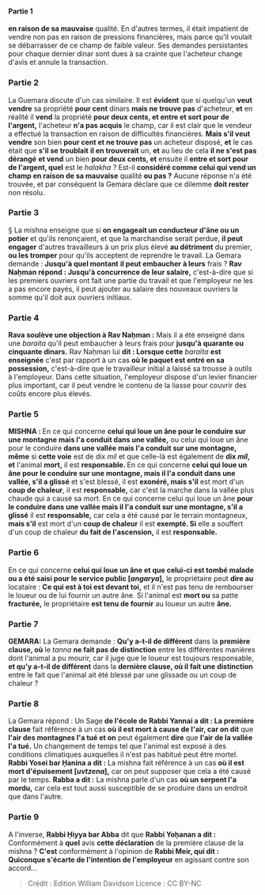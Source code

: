 
#### Partie 1
<b>en raison de sa mauvaise</b> qualité. En d'autres termes, il était impatient de vendre non pas en raison de pressions financières, mais parce qu'il voulait se débarrasser de ce champ de faible valeur. Ses demandes persistantes pour chaque dernier dinar sont dues à sa crainte que l'acheteur change d'avis et annule la transaction.

### Partie 2
La Guemara discute d'un cas similaire. Il est <b>évident</b> que si quelqu'un <b>veut vendre</b> sa propriété <b>pour cent</b> dinars <b>mais ne trouve pas</b> d'acheteur, <b>et</b> en réalité il <b>vend</b> la propriété <b>pour deux cents, et entre et sort pour de l'argent,</b> l'acheteur <b>n'a pas acquis</b> le champ, car il est clair que le vendeur a effectué la transaction en raison de difficultés financières. <b>Mais s'il veut vendre</b> son bien <b>pour cent et ne trouve pas</b> un acheteur disposé, <b>et</b> le cas était que <b>s'il se troublait</b> <b>il en trouverait</b> un, <b>et</b> au lieu de cela <b>il ne s'est pas dérangé</b> <b>et vend</b> un bien <b>pour deux cents, et</b> ensuite il <b>entre et sort pour de l'argent, quel</b> est le <i>halakha</i> ? Est-il <b>considéré comme celui qui vend un champ en raison de sa mauvaise</b> qualité <b>ou pas ?</b> Aucune réponse n'a été trouvée, et par conséquent la Gemara déclare que ce dilemme <b>doit rester</b> non résolu.

### Partie 3
§ La mishna enseigne que si <b>on engageait un conducteur d'âne ou un potier</b> et qu'ils renonçaient, et que la marchandise serait perdue, <b>il peut engager</b> d'autres travailleurs à un prix plus élevé <b>au détriment</b> du premier, <b>ou les tromper</b> pour qu'ils acceptent de reprendre le travail. La Gemara demande : <b>Jusqu'à quel montant</b> <b>il peut embaucher à leurs</b> frais ? <b>Rav Naḥman répond : Jusqu'à concurrence de leur salaire,</b> c'est-à-dire que si les premiers ouvriers ont fait une partie du travail et que l'employeur ne les a pas encore payés, il peut ajouter au salaire des nouveaux ouvriers la somme qu'il doit aux ouvriers initiaux.

### Partie 4
<b>Rava soulève une objection à Rav Naḥman :</b> Mais il a été enseigné dans une <i>baraita</i> qu'il peut embaucher à leurs frais pour <b>jusqu'à quarante ou cinquante dinars.</b> Rav Naḥman lui <b>dit : Lorsque cette</b> <i>baraïta</i> <b>est enseignée</b> c'est par rapport à un cas <b>où le paquet est entré en sa possession,</b> c'est-à-dire que le travailleur initial a laissé sa trousse à outils à l'employeur. Dans cette situation, l'employeur dispose d'un levier financier plus important, car il peut vendre le contenu de la liasse pour couvrir des coûts encore plus élevés.

### Partie 5
<strong>MISHNA : </strong>En ce qui concerne <b>celui qui loue un âne pour le conduire sur une montagne mais l'a conduit dans une vallée,</b> ou celui qui loue un âne pour le conduire <b>dans une vallée mais l'a conduit sur une montagne, même</b> si <b>cette voie</b> est de dix <i>mil</i> et que celle-là est</b> également de <b>dix <i>mil</i>, et</b> l'animal <b>mort,</b> il est <b>responsable. </b> En ce qui concerne <b>celui qui loue un âne pour le conduire sur une montagne, mais il l'a conduit dans une vallée, s'il a glissé</b> et s'est blessé, il est <b>exonéré, mais s'il</b> est mort d'un <b>coup de chaleur</b>, il est <b>responsable,</b> car c'est la marche dans la vallée plus chaude qui a causé sa mort. En ce qui concerne celui qui loue un âne <b>pour le conduire dans une vallée mais il l'a conduit sur une montagne, s'il a glissé</b> il est <b>responsable,</b> car cela a été causé par le terrain montagneux, <b>mais s'il</b> est mort d'un <b>coup de chaleur</b> il est <b>exempté. Si</b> elle a souffert d'un coup de chaleur <b>du fait de l'ascension,</b> il est <b>responsable.</b>

### Partie 6
En ce qui concerne <b>celui qui loue un âne et que celui-ci est tombé malade ou a été saisi pour le service public [<i>angarya</i>],</b> le propriétaire peut <b>dire au</b> locataire : <b>Ce qui est à toi est devant toi,</b> et il n'est pas tenu de rembourser le loueur ou de lui fournir un autre âne. Si l'animal est <b>mort ou</b> sa patte <b>fracturée,</b> le propriétaire <b>est tenu de fournir</b> au loueur un autre <b>âne.</b>

### Partie 7
<strong>GEMARA:</strong> La Gemara demande : <b>Qu'y a-t-il de différent</b> dans la <b>première clause, où</b> le <i>tanna</i> <b>ne fait pas de distinction</b> entre les différentes manières dont l'animal a pu mourir, car il juge que le loueur est toujours responsable, <b>et qu'y a-t-il de différent</b> dans la <b>dernière clause, où il fait une distinction</b> entre le fait que l'animal ait été blessé par une glissade ou un coup de chaleur ?

### Partie 8
La Gemara répond : Un Sage <b>de l'école de Rabbi Yannai a dit : La première clause</b> fait référence à un cas <b>où il est mort à cause de l'air, car on dit</b> que <b>l'air des montagnes l'a tué et on</b> peut également <b>dire</b> que <b>l'air de la vallée l'a tué.</b> Un changement de temps tel que l'animal est exposé à des conditions climatiques auxquelles il n'est pas habitué peut être mortel. <b>Rabbi Yosei bar Ḥanina a dit :</b> La mishna fait référence à un cas <b>où il est mort d'épuisement [<i>uvtzena</i>],</b> car on peut supposer que cela a été causé par le temps. <b>Rabba a dit :</b> La mishna parle d'un cas <b>où un serpent l'a mordu,</b> car cela est tout aussi susceptible de se produire dans un endroit que dans l'autre.

### Partie 9
A l'inverse, <b>Rabbi Ḥiyya bar Abba</b> dit que <b>Rabbi Yoḥanan a dit :</b> Conformément à <b>quel</b> avis <b>cette déclaration</b> de la première clause de la mishna ? <b>C'est</b> conformément à l'opinion de <b>Rabbi Meir, qui dit : Quiconque s'écarte de l'intention de l'employeur</b> en agissant contre son accord...

>Crédit : Edition William Davidson
>Licence : CC BY-NC